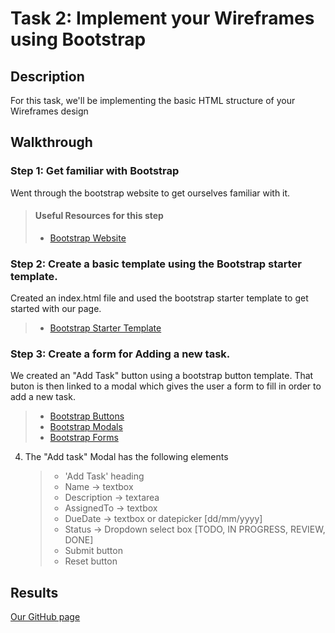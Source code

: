 # Task 2: Implement your Wireframes using Bootstrap

## Description

For this task, we'll be implementing the basic HTML structure of your Wireframes design

## Walkthrough

### Step 1: Get familiar with Bootstrap
Went through the bootstrap website to get ourselves familiar with it.
> #### Useful Resources for this step
> - [Bootstrap Website](https://getbootstrap.com)


### Step 2: Create a basic template using the Bootstrap starter template.

  Created an index.html file and used the bootstrap starter template to get started with our page.
> - [Bootstrap Starter Template](https://getbootstrap.com/docs/4.4/getting-started/introduction/#starter-template)


### Step 3: Create a form for Adding a new task.
   
   We created an "Add Task" button using a bootstrap button template. That buton is then linked to a modal which gives the user a form to fill in order to add a new task. 

> - [Bootstrap Buttons](https://getbootstrap.com/docs/4.4/components/buttons/)
> - [Bootstrap Modals](https://getbootstrap.com/docs/4.4/components/modal/)
> - [Bootstrap Forms](https://getbootstrap.com/docs/4.4/components/forms/#horizontal-form)


4. The "Add task" Modal has the following elements
    > - 'Add Task' heading
    > - Name -> textbox
    > - Description -> textarea
    > - AssignedTo -> textbox
    > - DueDate -> textbox or datepicker [dd/mm/yyyy]
    > - Status -> Dropdown select box [TODO, IN PROGRESS, REVIEW, DONE]
    > - Submit button 
    > - Reset button 

## Results
 [Our GitHub page](https://github.com/zakiyafebin/FinalProject)